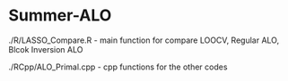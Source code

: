 # Summer-ALO

./R/LASSO_Compare.R - main function for compare LOOCV, Regular ALO, Blcok Inversion ALO

./RCpp/ALO_Primal.cpp - cpp functions for the other codes
